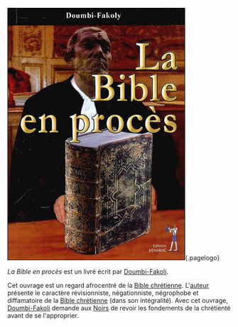 <!-- TITLE: La Bible En Procès -->
<!-- SUBTITLE: Présentation du livre : La Bible En Procès -->

![La Bible En Proces](/uploads/ouvrage/la-bible-en-proces.jpg "Première de couverture du livre"){.pagelogo}

*La Bible en procès* est un livré écrit par [Doumbi-Fakoli](/personnalite/homme/polymathe/afrique/nord-ouest/pays/mali/doumbi-fakoli).

Cet ouvrage est un regard afrocentré de la [Bible chrétienne](/ouvrage/roman/bible). L'[auteur](/personnalite/homme/polymathe/afrique/nord-ouest/pays/mali/doumbi-fakoli) présente le caractère révisionniste, négationniste, négrophobe et diffamatoire de la [Bible chrétienne](/ouvrage/roman/bible) (dans son intégralité).
Avec cet ouvrage, [Doumbi-Fakoli](/personnalite/homme/polymathe/afrique/nord-ouest/pays/mali/doumbi-fakoli) demande aux [Noirs](/terminologie/mdw-ntr/kamit) de revoir les fondements de la chrétienté avant de se l'approprier.